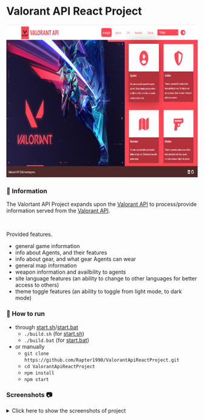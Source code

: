 # Valorant API React Project
<img src="screenshots/main.PNG" alt="Main Information" width="800" height="400">


### 📖 Information
The Valortant API Project expands upon the [Valorant API](https://valorant-api.com/)
to process/provide information served from the [Valorant API](https://valorant-api.com/).

<br>

Provided features.
- general game information
- info about Agents, and their features
- info about gear, and what gear Agents can wear
- general map information
- weapon information and availbility to agents
- site language features (an ability to change to other languages for better access to others)
- theme toggle features (an ability to toggle from light mode, to dark mode)

### 🔨 How to run
+ through [start.sh]()/[start.bat]()
    - `./build.sh` (for [start.sh]())
    - `./build.bat` (for [start.bat]())
+ or manually
    - `git clone https://github.com/Rapter1990/ValorantApiReactProject.git`
    - `cd ValorantApiReactProject`
    - `npm install`
    - `npm start`


### Screenshots 📷
<details>
<summary>Click here to show the screenshots of project</summary>
    <p> Figure 1 </p><img src ="screenshots/1.PNG">
    <p> Figure 2 </p><img src ="screenshots/2.PNG">
    <p> Figure 3 </p><img src ="screenshots/3.PNG">
    <p> Figure 4 </p><img src ="screenshots/4.PNG">
    <p> Figure 5 </p><img src ="screenshots/5.PNG">
    <p> Figure 6 </p><img src ="screenshots/6.PNG">
    <p> Figure 7 </p><img src ="screenshots/7.PNG">
</details>
